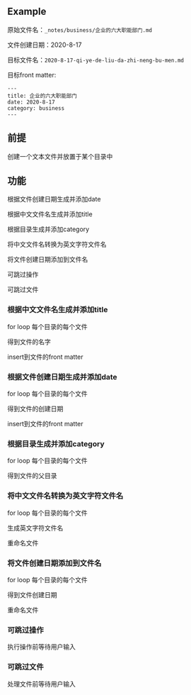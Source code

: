 ## Example

原始文件名：`_notes/business/企业的六大职能部门.md`

文件创建日期：2020-8-17

目标文件名：`2020-8-17-qi-ye-de-liu-da-zhi-neng-bu-men.md`

目标front matter:

```
---
title: 企业的六大职能部门
date: 2020-8-17
category: business
---
```

## 前提

创建一个文本文件并放置于某个目录中

## 功能

根据文件创建日期生成并添加date

根据中文文件名生成并添加title

根据目录生成并添加category

将中文文件名转换为英文字符文件名

将文件创建日期添加到文件名

可跳过操作

可跳过文件



### 根据中文文件名生成并添加title
for loop 每个目录的每个文件

得到文件的名字

insert到文件的front matter

### 根据文件创建日期生成并添加date
for loop 每个目录的每个文件

得到文件的创建日期

insert到文件的front matter

### 根据目录生成并添加category

for loop 每个目录的每个文件

得到文件的父目录

### 将中文文件名转换为英文字符文件名

for loop 每个目录的每个文件

生成英文字符文件名

重命名文件

### 将文件创建日期添加到文件名

for loop 每个目录的每个文件

得到文件创建日期

重命名文件

### 可跳过操作

执行操作前等待用户输入

### 可跳过文件

处理文件前等待用户输入